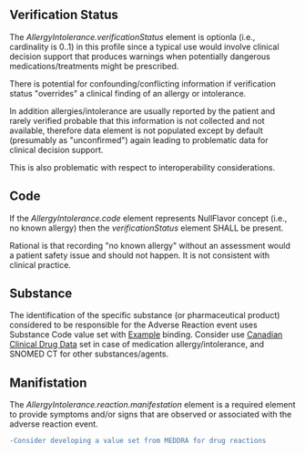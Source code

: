 ## Verification Status
The _AllergyIntolerance.verificationStatus_ element is optionla (i.e., cardinality is 0..1) in this profile since a typical use would involve clinical decision support that produces warnings when potentially dangerous medications/treatments might be prescribed. 

There is potential for confounding/conflicting information if verification status "overrides" a clinical finding of an allergy or intolerance. 

In addition allergies/intolerance are usually reported by the patient and rarely verified probable that this information is not collected and not available, therefore data element is not populated except by default (presumably as "unconfirmed") again leading to problematic data for clinical decision support.

This is also problematic with respect to interoperability considerations.

## Code
If the _AllergyIntolerance.code_ element represents NullFlavor concept (i.e., no known allergy) then the _verificationStatus_ element SHALL be present.

Rational is that recording "no known allergy" without an assessment would a patient safety issue and should not happen. It is not consistent with clinical practice.

## Substance
The identification of the specific substance (or pharmaceutical product) considered to be responsible for the Adverse Reaction event uses Substance Code value set with [Example](https://hl7.org/fhir/R4/terminologies.html#example) binding.
Consider use [Canadian Clinical Drug Data](https://tgateway.infoway-inforoute.ca/package/canadianclinicaldrugdatasetccdd) set in case of medication allergy/intolerance, and SNOMED CT for other substances/agents.

## Manifistation
The _AllergyIntolerance.reaction.manifestation_ element is a required element to provide symptoms and/or signs that are observed or associated with the adverse reaction event. 

```diff
-Consider developing a value set from MEDDRA for drug reactions
```
